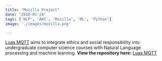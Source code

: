 ```yaml
---
title: "Mozilla Project"
date: "2018-01-24"
tags: ['NLP', 'AWS', 'Mozilla', 'ML', 'Python']
image: './images/mozilla.png'

---
```


[Luas MQTT] aims to integrate ethics and social responsibility into undergraduate
computer science courses with Natural Language processing and machine learning. **View the repository here:** [Luas MQTT]

<!--- reference links --->
[Luas MQTT]: <https://github.com/enpuyou/luas-mqtt>
